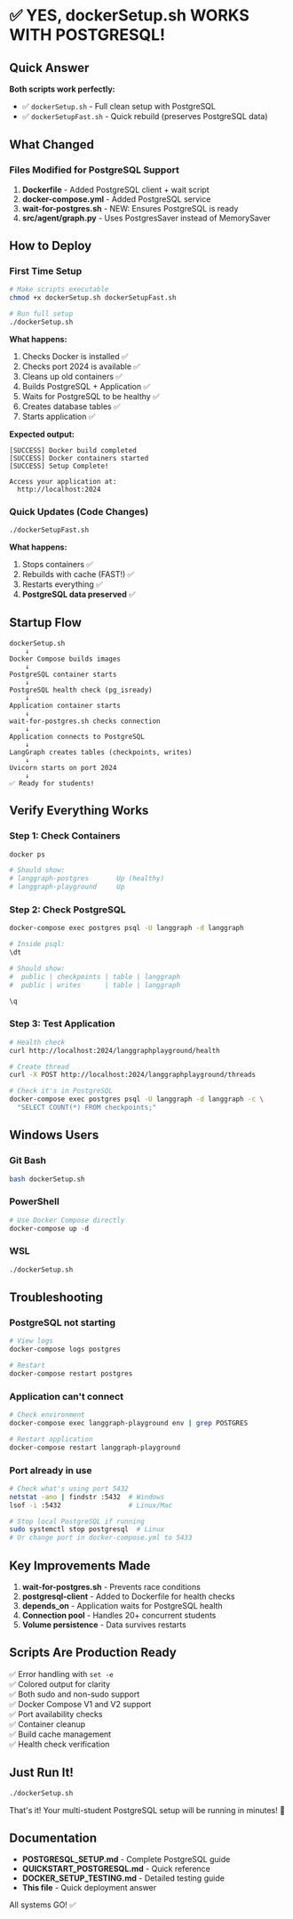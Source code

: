 # ✅ YES, dockerSetup.sh WORKS WITH POSTGRESQL!

## Quick Answer

**Both scripts work perfectly:**
- ✅ `dockerSetup.sh` - Full clean setup with PostgreSQL
- ✅ `dockerSetupFast.sh` - Quick rebuild (preserves PostgreSQL data)

## What Changed

### Files Modified for PostgreSQL Support

1. **Dockerfile** - Added PostgreSQL client + wait script
2. **docker-compose.yml** - Added PostgreSQL service
3. **wait-for-postgres.sh** - NEW: Ensures PostgreSQL is ready
4. **src/agent/graph.py** - Uses PostgresSaver instead of MemorySaver

## How to Deploy

### First Time Setup

```bash
# Make scripts executable
chmod +x dockerSetup.sh dockerSetupFast.sh

# Run full setup
./dockerSetup.sh
```

**What happens:**
1. Checks Docker is installed ✅
2. Checks port 2024 is available ✅
3. Cleans up old containers ✅
4. Builds PostgreSQL + Application ✅
5. Waits for PostgreSQL to be healthy ✅
6. Creates database tables ✅
7. Starts application ✅

**Expected output:**
```
[SUCCESS] Docker build completed
[SUCCESS] Docker containers started
[SUCCESS] Setup Complete!

Access your application at:
  http://localhost:2024
```

### Quick Updates (Code Changes)

```bash
./dockerSetupFast.sh
```

**What happens:**
1. Stops containers ✅
2. Rebuilds with cache (FAST!) ✅
3. Restarts everything ✅
4. **PostgreSQL data preserved** ✅

## Startup Flow

```
dockerSetup.sh
    ↓
Docker Compose builds images
    ↓
PostgreSQL container starts
    ↓
PostgreSQL health check (pg_isready)
    ↓
Application container starts
    ↓
wait-for-postgres.sh checks connection
    ↓
Application connects to PostgreSQL
    ↓
LangGraph creates tables (checkpoints, writes)
    ↓
Uvicorn starts on port 2024
    ↓
✅ Ready for students!
```

## Verify Everything Works

### Step 1: Check Containers

```bash
docker ps

# Should show:
# langgraph-postgres       Up (healthy)
# langgraph-playground     Up
```

### Step 2: Check PostgreSQL

```bash
docker-compose exec postgres psql -U langgraph -d langgraph

# Inside psql:
\dt

# Should show:
#  public | checkpoints | table | langgraph
#  public | writes      | table | langgraph

\q
```

### Step 3: Test Application

```bash
# Health check
curl http://localhost:2024/langgraphplayground/health

# Create thread
curl -X POST http://localhost:2024/langgraphplayground/threads

# Check it's in PostgreSQL
docker-compose exec postgres psql -U langgraph -d langgraph -c \
  "SELECT COUNT(*) FROM checkpoints;"
```

## Windows Users

### Git Bash

```bash
bash dockerSetup.sh
```

### PowerShell

```powershell
# Use Docker Compose directly
docker-compose up -d
```

### WSL

```bash
./dockerSetup.sh
```

## Troubleshooting

### PostgreSQL not starting

```bash
# View logs
docker-compose logs postgres

# Restart
docker-compose restart postgres
```

### Application can't connect

```bash
# Check environment
docker-compose exec langgraph-playground env | grep POSTGRES

# Restart application
docker-compose restart langgraph-playground
```

### Port already in use

```bash
# Check what's using port 5432
netstat -ano | findstr :5432  # Windows
lsof -i :5432                 # Linux/Mac

# Stop local PostgreSQL if running
sudo systemctl stop postgresql  # Linux
# Or change port in docker-compose.yml to 5433
```

## Key Improvements Made

1. **wait-for-postgres.sh** - Prevents race conditions
2. **postgresql-client** - Added to Dockerfile for health checks
3. **depends_on** - Application waits for PostgreSQL health
4. **Connection pool** - Handles 20+ concurrent students
5. **Volume persistence** - Data survives restarts

## Scripts Are Production Ready

✅ Error handling with `set -e`  
✅ Colored output for clarity  
✅ Both sudo and non-sudo support  
✅ Docker Compose V1 and V2 support  
✅ Port availability checks  
✅ Container cleanup  
✅ Build cache management  
✅ Health check verification  

## Just Run It!

```bash
./dockerSetup.sh
```

That's it! Your multi-student PostgreSQL setup will be running in minutes! 🚀

## Documentation

- **POSTGRESQL_SETUP.md** - Complete PostgreSQL guide
- **QUICKSTART_POSTGRESQL.md** - Quick reference
- **DOCKER_SETUP_TESTING.md** - Detailed testing guide
- **This file** - Quick deployment answer

All systems GO! ✅

